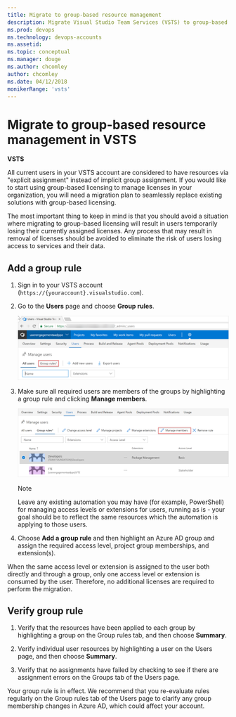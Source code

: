 ```yaml
---
title: Migrate to group-based resource management
description: Migrate Visual Studio Team Services (VSTS) to group-based resource (user) management
ms.prod: devops
ms.technology: devops-accounts
ms.assetid:
ms.topic: conceptual
ms.manager: douge
ms.author: chcomley
author: chcomley
ms.date: 04/12/2018
monikerRange: 'vsts'
---
```

# Migrate to group-based resource management in VSTS

**VSTS**

All current users in your VSTS account are considered to have resources via "explicit assignment" instead of implicit group assignment. If you would like to start using group-based licensing to manage licenses in your organization, you will need a migration plan to seamlessly replace existing solutions with group-based licensing.

The most important thing to keep in mind is that you should avoid a situation where migrating to group-based licensing will result in users temporarily losing their currently assigned licenses. Any process that may result in removal of licenses should be avoided to eliminate the risk of users losing access to services and their data.

## Add a group rule

1. Sign in to your VSTS account (```https://{youraccount}.visualstudio.com```).
2. Go to the **Users** page and choose **Group rules**.

   ![Choose group rules on Users page for migration](_img/migrate-to-group-based-resource-management/choose-group-rules-on-users-page.png)

3. Make sure all required users are members of the groups by highlighting a group rule and clicking **Manage members**.

   ![Highlight group rule and choose manage members](_img/migrate-to-group-based-resource-management/highlight-rule-choose-manage-members.png)

   > [!NOTE]
   > Leave any existing automation you may have (for example, PowerShell) for managing access levels or extensions for users, running as is - your goal should be to reflect the same resources which the automation is applying to those users.

4. Choose **Add a group rule** and then highlight an Azure AD group and assign the required access level, project group memberships, and extension(s).

When the same access level or extension is assigned to the user both directly and through a group, only one access level or extension is consumed by the user. Therefore, no additional licenses are required to perform the migration.

## Verify group rule

1. Verify that the resources have been applied to each group by highlighting a group on the Group rules tab, and then choose **Summary**.

2. Verify individual user resources by highlighting a user on the Users page, and then choose **Summary**.

3. Verify that no assignments have failed by checking to see if there are assignment errors on the Groups tab of the Users page.

Your group rule is in effect. We recommend that you re-evaluate rules regularly on the Group rules tab of the Users page to clarify any group membership changes in Azure AD, which could affect your account.

